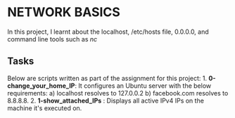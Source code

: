 # NETWORK BASICS

In this project, I learnt about the localhost,  /etc/hosts file, 0.0.0.0, and command line tools such as *nc*

## Tasks

Below are scripts written as part of the assignment for this project:
	1. **0-change_your_home_IP**: It configures an Ubuntu server with the below requirements:
		a) localhost resolves to 127.0.0.2
		b) facebook.com resolves to 8.8.8.8.
	2. **1-show_attached_IPs** : Displays all active IPv4 IPs on the machine it's executed on.

